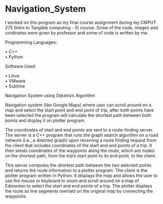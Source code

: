 # Navigation_System
 
I worked on this program as my final course assignment during my CMPUT 275 (Intro to Tangible computing - II) course. Some of the code, images and cordinates were given by professor and some of code is written by me.

Programming Languages: 

• C++ <br/>
• Python

Software Used:

• Linux<br/>
• VMware<br/>
• Sublime

Navigation System using Dijkstra’s Algorithm

Navigation system (like Google Maps) where user can scroll around on a map and select the start point and end point of trip, after both points have been selected the program will calculate the shortest path between both points and display it on plotter program.

The coordinates of start and end points are sent to a route-finding server.  The server is a C++ program that runs the graph search algorithm on a road network (i.e., a directed graph) upon receiving a route finding request from the client that includes coordinates of the start and end points of a trip. It then sends coordinates of the waypoints along the route, which are nodes on the shortest path, from the trip’s start point to its end point, to the client. 

This server computes the shortest path between the two selected points and returns the route information to a plotter program. The client is the plotter program written in Python. It displays the map and allows the user to use the mouse or keyboard to zoom and scroll around on a map of Edmonton to select the start and end points of a trip. The plotter displays the route as line segments overlaid on the original map by connecting the waypoints.
